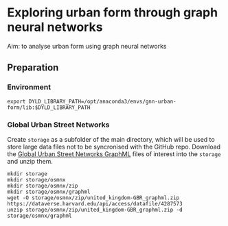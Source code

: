 # Exploring urban form through graph neural networks

Aim: to analyse urban form using graph neural networks

## Preparation

### Environment

```shell
export DYLD_LIBRARY_PATH=/opt/anaconda3/envs/gnn-urban-form/lib:$DYLD_LIBRARY_PATH
```

### Global Urban Street Networks

Create `storage` as a subfolder of the main directory, which will be used to store large data files
not to be syncronised with the GitHub repo. Download the 
[Global Urban Street Networks GraphML](https://dataverse.harvard.edu/dataset.xhtml?persistentId=doi:10.7910/DVN/KA5HJ3) 
files of interest into the `storage` and unzip them.

```shell
mkdir storage
mkdir storage/osmnx
mkdir storage/osmnx/zip
mkdir storage/osmnx/graphml
wget -O storage/osmnx/zip/united_kingdom-GBR_graphml.zip https://dataverse.harvard.edu/api/access/datafile/4287573
unzip storage/osmnx/zip/united_kingdom-GBR_graphml.zip -d storage/osmnx/graphml
```